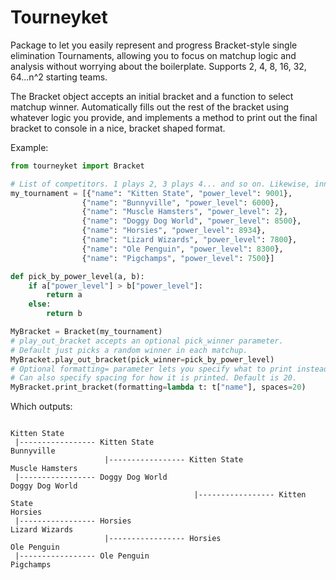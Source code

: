 # Tourneyket

Package to let you easily represent and progress Bracket-style single elimination Tournaments,
allowing you to focus on matchup logic and analysis without worrying about the boilerplate. 
Supports 2, 4, 8, 16, 32, 64...n^2 starting teams.

The Bracket object accepts an initial bracket and a function to select matchup winner.
Automatically fills out the rest of the bracket using whatever logic you provide, 
and implements a method to print out the final bracket to console in a nice, bracket shaped format. 

Example:
```python
from tourneyket import Bracket

# List of competitors. 1 plays 2, 3 plays 4... and so on. Likewise, inner of 1v2 plays winner of 3v4, etc.
my_tournament = [{"name": "Kitten State", "power_level": 9001},
                {"name": "Bunnyville", "power_level": 6000},
                {"name": "Muscle Hamsters", "power_level": 2},
                {"name": "Doggy Dog World", "power_level": 8500},
                {"name": "Horsies", "power_level": 8934},
                {"name": "Lizard Wizards", "power_level": 7800},
                {"name": "Ole Penguin", "power_level": 8300},
                {"name": "Pigchamps", "power_level": 7500}]

def pick_by_power_level(a, b):
    if a["power_level"] > b["power_level"]:
        return a 
    else: 
        return b

MyBracket = Bracket(my_tournament)
# play_out_bracket accepts an optional pick_winner parameter. 
# Default just picks a random winner in each matchup.
MyBracket.play_out_bracket(pick_winner=pick_by_power_level)
# Optional formatting= parameter lets you specify what to print instead of just printing the whole dictionary
# Can also specify spacing for how it is printed. Default is 20.
MyBracket.print_bracket(formatting=lambda t: t["name"], spaces=20)
```

Which outputs: 

```

Kitten State
 |----------------- Kitten State
Bunnyville
                     |----------------- Kitten State
Muscle Hamsters
 |----------------- Doggy Dog World
Doggy Dog World
                                         |----------------- Kitten State
Horsies
 |----------------- Horsies
Lizard Wizards
                     |----------------- Horsies
Ole Penguin
 |----------------- Ole Penguin
Pigchamps

```
